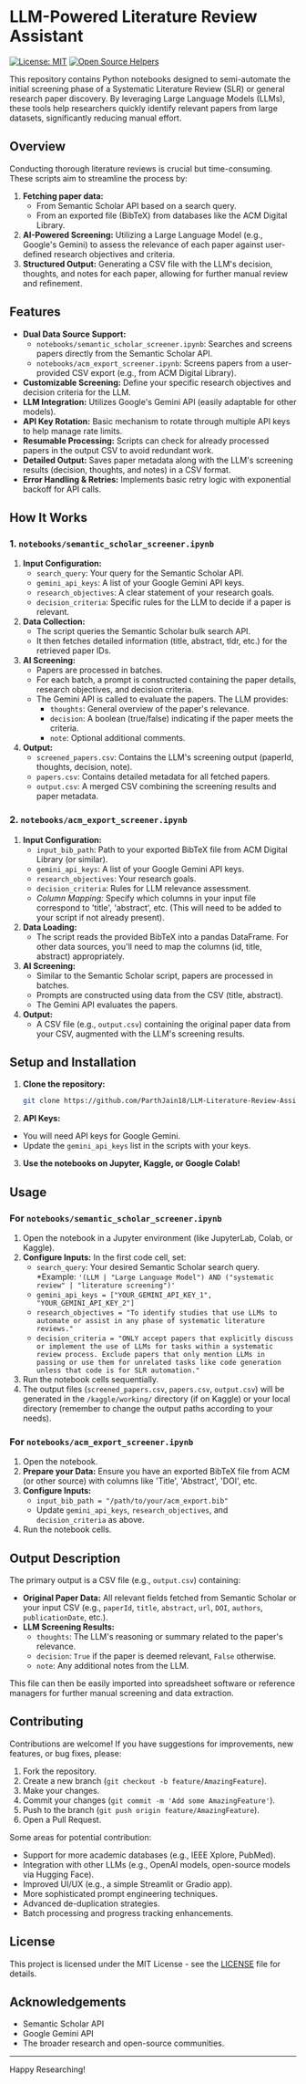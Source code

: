 # LLM-Powered Literature Review Assistant

[![License: MIT](https://img.shields.io/badge/License-MIT-yellow.svg)](https://opensource.org/licenses/MIT) [![Open Source Helpers](https://www.codetriage.com/parthjain18/llm-literature-review-assistant/badges/users.svg)](https://www.codetriage.com/parthjain18/llm-literature-review-assistant)

This repository contains Python notebooks designed to semi-automate the initial screening phase of a Systematic Literature Review (SLR) or general research paper discovery. By leveraging Large Language Models (LLMs), these tools help researchers quickly identify relevant papers from large datasets, significantly reducing manual effort.

## Overview

Conducting thorough literature reviews is crucial but time-consuming. These scripts aim to streamline the process by:

1.  **Fetching paper data:**
    * From Semantic Scholar API based on a search query.
    * From an exported file (BibTeX) from databases like the ACM Digital Library.
2.  **AI-Powered Screening:** Utilizing a Large Language Model (e.g., Google's Gemini) to assess the relevance of each paper against user-defined research objectives and criteria.
3.  **Structured Output:** Generating a CSV file with the LLM's decision, thoughts, and notes for each paper, allowing for further manual review and refinement.

## Features

* **Dual Data Source Support:**
    * `notebooks/semantic_scholar_screener.ipynb`: Searches and screens papers directly from the Semantic Scholar API.
    * `notebooks/acm_export_screener.ipynb`: Screens papers from a user-provided CSV export (e.g., from ACM Digital Library).
* **Customizable Screening:** Define your specific research objectives and decision criteria for the LLM.
* **LLM Integration:** Utilizes Google's Gemini API (easily adaptable for other models).
* **API Key Rotation:** Basic mechanism to rotate through multiple API keys to help manage rate limits.
* **Resumable Processing:** Scripts can check for already processed papers in the output CSV to avoid redundant work.
* **Detailed Output:** Saves paper metadata along with the LLM's screening results (decision, thoughts, and notes) in a CSV format.
* **Error Handling & Retries:** Implements basic retry logic with exponential backoff for API calls.

## How It Works

### 1. `notebooks/semantic_scholar_screener.ipynb`

1.  **Input Configuration:**
    * `search_query`: Your query for the Semantic Scholar API.
    * `gemini_api_keys`: A list of your Google Gemini API keys.
    * `research_objectives`: A clear statement of your research goals.
    * `decision_criteria`: Specific rules for the LLM to decide if a paper is relevant.
2.  **Data Collection:**
    * The script queries the Semantic Scholar bulk search API.
    * It then fetches detailed information (title, abstract, tldr, etc.) for the retrieved paper IDs.
3.  **AI Screening:**
    * Papers are processed in batches.
    * For each batch, a prompt is constructed containing the paper details, research objectives, and decision criteria.
    * The Gemini API is called to evaluate the papers. The LLM provides:
        * `thoughts`: General overview of the paper's relevance.
        * `decision`: A boolean (true/false) indicating if the paper meets the criteria.
        * `note`: Optional additional comments.
4.  **Output:**
    * `screened_papers.csv`: Contains the LLM's screening output (paperId, thoughts, decision, note).
    * `papers.csv`: Contains detailed metadata for all fetched papers.
    * `output.csv`: A merged CSV combining the screening results and paper metadata.

### 2. `notebooks/acm_export_screener.ipynb`

1.  **Input Configuration:**
    * `input_bib_path`: Path to your exported BibTeX file from ACM Digital Library (or similar).
    * `gemini_api_keys`: A list of your Google Gemini API keys.
    * `research_objectives`: Your research goals.
    * `decision_criteria`: Rules for LLM relevance assessment.
    * *Column Mapping:* Specify which columns in your input file correspond to 'title', 'abstract', etc. (This will need to be added to your script if not already present).
2.  **Data Loading:**
    * The script reads the provided BibTeX into a pandas DataFrame. For other data sources, you'll need to map the columns (id, title, abstract) appropriately.
3.  **AI Screening:**
    * Similar to the Semantic Scholar script, papers are processed in batches.
    * Prompts are constructed using data from the CSV (title, abstract).
    * The Gemini API evaluates the papers.
4.  **Output:**
    * A CSV file (e.g., `output.csv`) containing the original paper data from your CSV, augmented with the LLM's screening results.

## Setup and Installation

1.  **Clone the repository:**
    ```bash
    git clone https://github.com/ParthJain18/LLM-Literature-Review-Assistant.git
    ```
2.  **API Keys:**
  * You will need API keys for Google Gemini.
  * Update the `gemini_api_keys` list in the scripts with your keys.

3.  **Use the notebooks on Jupyter, Kaggle, or Google Colab!**

## Usage

### For `notebooks/semantic_scholar_screener.ipynb`

1.  Open the notebook in a Jupyter environment (like JupyterLab, Colab, or Kaggle).
2.  **Configure Inputs:** In the first code cell, set:
    * `search_query`: Your desired Semantic Scholar search query.
        *Example: `'(LLM | "Large Language Model") AND ("systematic review" | "literature screening")'`
    * `gemini_api_keys = ["YOUR_GEMINI_API_KEY_1", "YOUR_GEMINI_API_KEY_2"]`
    * `research_objectives = "To identify studies that use LLMs to automate or assist in any phase of systematic literature reviews."`
    * `decision_criteria = "ONLY accept papers that explicitly discuss or implement the use of LLMs for tasks within a systematic review process. Exclude papers that only mention LLMs in passing or use them for unrelated tasks like code generation unless that code is for SLR automation."`
3.  Run the notebook cells sequentially.
4.  The output files (`screened_papers.csv`, `papers.csv`, `output.csv`) will be generated in the `/kaggle/working/` directory (if on Kaggle) or your local directory (remember to change the output paths according to your needs).

### For `notebooks/acm_export_screener.ipynb`

1.  Open the notebook.
2.  **Prepare your Data:** Ensure you have an exported BibTeX file from ACM (or other source) with columns like 'Title', 'Abstract', 'DOI', etc.
3.  **Configure Inputs:**
    * `input_bib_path = "/path/to/your/acm_export.bib"`
    * Update `gemini_api_keys`, `research_objectives`, and `decision_criteria` as above.
4.  Run the notebook cells.

## Output Description

The primary output is a CSV file (e.g., `output.csv`) containing:

* **Original Paper Data:** All relevant fields fetched from Semantic Scholar or your input CSV (e.g., `paperId`, `title`, `abstract`, `url`, `DOI`, `authors`, `publicationDate`, etc.).
* **LLM Screening Results:**
    * `thoughts`: The LLM's reasoning or summary related to the paper's relevance.
    * `decision`: `True` if the paper is deemed relevant, `False` otherwise.
    * `note`: Any additional notes from the LLM.

This file can then be easily imported into spreadsheet software or reference managers for further manual screening and data extraction.

## Contributing

Contributions are welcome! If you have suggestions for improvements, new features, or bug fixes, please:

1.  Fork the repository.
2.  Create a new branch (`git checkout -b feature/AmazingFeature`).
3.  Make your changes.
4.  Commit your changes (`git commit -m 'Add some AmazingFeature'`).
5.  Push to the branch (`git push origin feature/AmazingFeature`).
6.  Open a Pull Request.

Some areas for potential contribution:

* Support for more academic databases (e.g., IEEE Xplore, PubMed).
* Integration with other LLMs (e.g., OpenAI models, open-source models via Hugging Face).
* Improved UI/UX (e.g., a simple Streamlit or Gradio app).
* More sophisticated prompt engineering techniques.
* Advanced de-duplication strategies.
* Batch processing and progress tracking enhancements.

## License

This project is licensed under the MIT License - see the [LICENSE](LICENSE) file for details.

## Acknowledgements

* Semantic Scholar API
* Google Gemini API
* The broader research and open-source communities.

---

Happy Researching!
